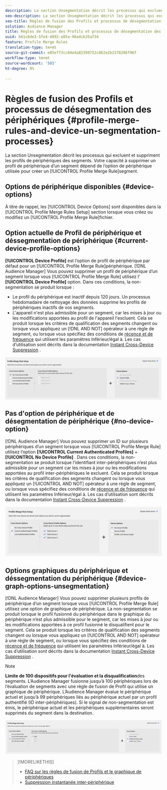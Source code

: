 ```yaml
---
description: La section Unsegmentation décrit les processus qui excluent et suppriment les profils de périphériques des segments. La possibilité de supprimer un profil de périphérique d’un segment dépend de l’option de périphérique utilisée pour créer une règle de fusion de Profil.
seo-description: La section Unsegmentation décrit les processus qui excluent et suppriment les profils de périphériques des segments. La possibilité de supprimer un profil de périphérique d’un segment dépend de l’option de périphérique utilisée pour créer une règle de fusion de Profil.
seo-title: Règles de fusion des Profils et processus de désegmentation des périphériques
solution: Audience Manager
title: Règles de fusion des Profils et processus de désegmentation des périphériques
uuid: b61c6de3-5fe4-4892-a05a-96a4cb35af34
feature: Profile Merge Rules
translation-type: tm+mt
source-git-commit: e05eff3cc04e4a82399752c862e2b2370286f96f
workflow-type: tm+mt
source-wordcount: '503'
ht-degree: 0%

---
```



# Règles de fusion des Profils et processus de désegmentation des périphériques {#profile-merge-rules-and-device-un-segmentation-processes}

La section Unsegmentation décrit les processus qui excluent et suppriment les profils de périphériques des segments. Votre capacité à supprimer un profil de périphérique d’un segment dépend de l’option de périphérique utilisée pour créer un [!UICONTROL Profile Merge Rule]segment.

## Options de périphérique disponibles {#device-options}

À titre de rappel, les [!UICONTROL Device Options] sont disponibles dans la [!UICONTROL Profile Merge Rules Setup] section lorsque vous créez ou modifiez un [!UICONTROL Profile Merge Rule]fichier.

## Option actuelle de Profil de périphérique et déssegmentation de périphérique {#current-device-profile-options}

**[!UICONTROL Device Profile]** est l’option de profil de périphérique par défaut pour un [!UICONTROL Profile Merge Rule]périphérique. [!DNL Audience Manager] Vous pouvez supprimer un profil de périphérique d’un segment lorsque vous [!UICONTROL Profile Merge Rule] utilisez l’ **[!UICONTROL Device Profile]** option. Dans ces conditions, la non-segmentation se produit lorsque :

* Le profil du périphérique est inactif depuis 120 jours. Un processus hebdomadaire de nettoyage des données supprime les profils de périphériques inactifs de vos segments.
* L&#39;appareil n&#39;est plus admissible pour un segment, car les mises à jour ou les modifications apportées au profil de l&#39;appareil l&#39;excluent. Cela se produit lorsque les critères de qualification des segments changent ou lorsque vous appliquez un [!DNL AND NOT] opérateur à une règle de segment, ou lorsque vous spécifiez des conditions de [récence et de fréquence](../segments/recency-and-frequency.md) qui utilisent les paramètres Inférieur/égal à. Les cas d’utilisation sont décrits dans la documentation [Instant Cross-Device Suppression](instant-cross-device-suppression.md) .

![périphérique uniquement](assets/device-only.png)

## Pas d&#39;option de périphérique et de désegmentation de périphérique {#no-device-option}

[!DNL Audience Manager] Vous pouvez supprimer un ID sur plusieurs périphériques d’un segment lorsque vous [!UICONTROL Profile Merge Rule] utilisez l’option **[!UICONTROL Current Authenticated Profiles]** + **[!UICONTROL No Device Profile]** . Dans ces conditions, la non-segmentation se produit lorsque l’identifiant inter-périphériques n’est plus admissible pour un segment car les mises à jour ou les modifications apportées au profil inter-périphériques le excluent. Cela se produit lorsque les critères de qualification des segments changent ou lorsque vous appliquez un [!UICONTROL AND NOT] opérateur à une règle de segment, ou lorsque vous spécifiez des conditions de [récence et de fréquence](../segments/recency-and-frequency.md) qui utilisent les paramètres Inférieur/égal à. Les cas d’utilisation sont décrits dans la documentation [Instant Cross-Device Suppression](instant-cross-device-suppression.md) .

![](assets/current-no-device.png)

## Options graphiques du périphérique et déssegmentation du périphérique {#device-graph-options-unsegmentation}

[!DNL Audience Manager] Vous pouvez supprimer plusieurs profils de périphérique d’un segment lorsque vous [!UICONTROL Profile Merge Rule] utilisez une option de graphique de périphérique. La non-segmentation se produit lorsque le profil fusionné du périphérique dans le graphique du périphérique n’est plus admissible pour le segment, car les mises à jour ou les modifications apportées à ce profil fusionné le disqualifient pour le segment. Cela se produit lorsque les critères de qualification des segments changent ou lorsque vous appliquez un [!UICONTROL AND NOT] opérateur à une règle de segment, ou lorsque vous spécifiez des conditions de [récence et de fréquence](../segments/recency-and-frequency.md) qui utilisent les paramètres Inférieur/égal à. Les cas d’utilisation sont décrits dans la documentation [Instant Cross-Device Suppression](instant-cross-device-suppression.md) .

>[!NOTE]
>
>**Limite de 100 dispositifs pour l&#39;évaluation et la disqualification**des segments.
>L’Audience Manager fusionne jusqu’à 100 périphériques lors de l’évaluation de segments avec une règle de fusion de Profil qui utilise un graphique de périphérique. L’Audience Manager évalue le périphérique actuel et jusqu’à 99 périphériques liés au périphérique actuel par un profil [](../../reference/visitor-authentication-states.md) authentifié (ID inter-périphériques). Si le signal de non-segmentation est émis, le périphérique actuel et les périphériques supplémentaires seront supprimés du segment dans la destination.

![](assets/last-device-graph.png)

>[!MORELIKETHIS]
>
>* [FAQ sur les règles de fusion de Profils et le graphique de périphériques](../../faq/faq-profile-merge.md)
>* [Suppression instantanée inter-périphérique](instant-cross-device-suppression.md)

